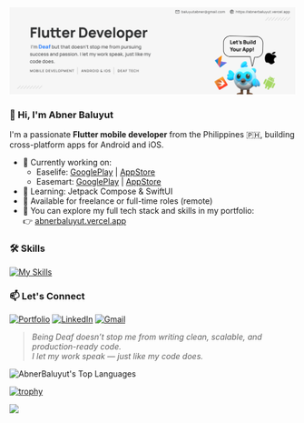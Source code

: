 ![My Banner](cover_photo.png)

### 👋 Hi, I'm Abner Baluyut

I'm a passionate **Flutter mobile developer** from the Philippines 🇵🇭, building cross-platform apps for Android and iOS.

- 🔭 Currently working on:
  - Easelife: [GooglePlay](https://play.google.com/store/apps/details?id=ph.easethetics.easentralized.easelife&hl=en) | [AppStore](https://apps.apple.com/ph/app/easelife-1-step-to-perfection/id1638659132)
  - Easemart: [GooglePlay](https://play.google.com/store/apps/details?id=ph.easethetics.easemart&hl=en) | [AppStore](https://apps.apple.com/us/app/easemart-kr/id6443999042)
- 🌱 Learning: Jetpack Compose & SwiftUI
- 💼 Available for freelance or full-time roles (remote)
- 🧠 You can explore my full tech stack and skills in my portfolio:  
  👉 [abnerbaluyut.vercel.app](https://abnerbaluyut.vercel.app/)


### 🛠️ Skills

[![My Skills](https://skillicons.dev/icons?i=dart,flutter,kotlin,java,swift,graphql,firebase,postman,git,github,apple,figma)](https://skillicons.dev)

### 📫 Let's Connect

[![Portfolio](https://img.shields.io/badge/Portfolio-000000?logo=vercel&logoColor=white)](https://abnerbaluyut.vercel.app/)
[![LinkedIn](https://img.shields.io/badge/LinkedIn-0A66C2?logo=linkedin&logoColor=white)](https://linkedin.com/in/abner-lawrence-baluyut-0969b5152/)
[![Gmail](https://img.shields.io/badge/Gmail-D14836?logo=gmail&logoColor=white)](mailto:baluyutabner@gmail.com)

> _Being Deaf doesn’t stop me from writing clean, scalable, and production-ready code.  
> I let my work speak — just like my code does._

![AbnerBaluyut's Top Languages](https://github-readme-stats.vercel.app/api/top-langs/?username=AbnerBaluyut&theme=vue-dark&show_icons=true&hide_border=true&layout=compact)

[![trophy](https://github-profile-trophy.vercel.app/?username=AbnerBaluyut&theme=onedark)](https://github.com/ryo-ma/github-profile-trophy)

![](https://komarev.com/ghpvc/?username=AbnerBaluyut&color=green)
